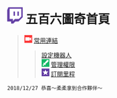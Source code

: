 # ![](Glitch_Purple_RGB.png) 五百六圖奇首頁
> ![](Broadcasters.png) [常用連結](常用連結.md)  
> > [設定機器人](常用連結.md#設定機器人)  
> ![](Moderator.png) [管理權限](管理權限.md)  
> ![](subscriptions.png) [訂閱里程](訂閱里程.md)

    2018/12/27 恭喜～柔柔拿到合作夥伴～
